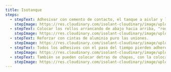 ```yaml
---
title: Isotanque
steps:
  - stepText: Adhesivar con cemento de contacto, el tanque a aislar y la cara blanca del aislante.
    stepImage: https://res.cloudinary.com/isolant-cloudinary/image/upload/f_auto,q_auto:good/website-2021/instructions/isotanque/isolant-aislantes-linea-climatizacion-isotanque-paso-a-paso-colocacion-paso-1.jpg
  - stepText: Colocar los rollos arrancando de abajo hacia arriba, "rodeando" el tanque (en sentido horizontal), y termo soldar las uniones entre las mismas.
    stepImage: https://res.cloudinary.com/isolant-cloudinary/image/upload/f_auto,q_auto:good/website-2021/instructions/isotanque/isolant-aislantes-linea-climatizacion-isotanque-paso-a-paso-colocacion-paso-2.jpg
  - stepText: Reforzar con cintas de aluminio puro las uniones.
    stepImage: https://res.cloudinary.com/isolant-cloudinary/image/upload/f_auto,q_auto:good/website-2021/instructions/isotanque/isolant-aislantes-linea-climatizacion-isotanque-paso-a-paso-colocacion-paso-3.jpg
  - stepText: Todos los adhesivos con el paso del tiempo pierden adherencia, por lo cual siempre se aconceja colocar sunchos mecánicos para asegurar la colocación.
    stepImage: https://res.cloudinary.com/isolant-cloudinary/image/upload/f_auto,q_auto:good/website-2021/instructions/isotanque/isolant-aislantes-linea-climatizacion-isotanque-paso-a-paso-colocacion-paso-4.jpg
  - stepText: También se pueden colocar detras de chapas, con la colocación conocida como "encamisado".
    stepImage: https://res.cloudinary.com/isolant-cloudinary/image/upload/f_auto,q_auto:good/website-2021/instructions/isotanque/isolant-aislantes-linea-climatizacion-isotanque-paso-a-paso-colocacion-paso-5.jpg
---
```

